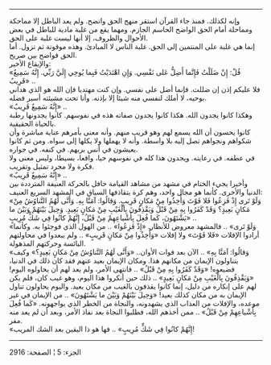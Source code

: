 ------------------------------------------------------------------------

وإنه لكذلك. فمنذ جاء القرآن استقر منهج الحق واتضح. ولم يعد الباطل إلا
مماحكة ومماحلة أمام الحق الواضح الحاسم الجازم. ومهما يقع من غلبة مادية
للباطل في بعض الأحوال والظروف، إلا أنها ليست غلبة على الحق.  
إنما هي غلبة على المنتمين إلى الحق. غلبة الناس لا المبادئ. وهذه موقوتة
ثم تزول. أما الحق فواضح بين صريح.  
والإيقاع الأخير:  
«قُلْ: إِنْ ضَلَلْتُ فَإِنَّما أَضِلُّ عَلى نَفْسِي. وَإِنِ اهْتَدَيْتُ فَبِما يُوحِي إِلَيَّ رَبِّي. إِنَّهُ سَمِيعٌ
قَرِيبٌ» ..  
فلا عليكم إذن إن ضللت. فإنما أضل على نفسي. وإن كنت مهتديا فإن الله هو
الذي هداني بوحيه، لا أملك لنفسي منه شيئا إلا بإذنه. وأنا تحت مشيئته أسير
فضله.  
«إِنَّهُ سَمِيعٌ قَرِيبٌ» ..  
وهكذا كانوا يجدون الله. هكذا كانوا يجدون صفاته هذه في نفوسهم. كانوا
يجدونها رطبة بالحياة الحقيقية.  
كانوا يحسون أن الله يسمع لهم وهو قريب منهم. وأنه معنى بأمرهم عناية
مباشرة وأن شكواهم ونجواهم تصل إليه بلا واسطة. وأنه لا يهملها ولا يكلها
إلى سواه. ومن ثم كانوا يعيشون في أنس بربهم. في كنفه. في جواره.  
في عطفه. في رعايته. ويجدون هذا كله في نفوسهم حيا، واقعا، بسيطا، وليس
معنى ولا فكرة ولا مجرد تمثيل وتقريب.  
«إِنَّهُ سَمِيعٌ قَرِيبٌ» ..  
وأخيرا يجيء الختام في مشهد من مشاهد القيامة حافل بالحركة العنيفة
المترددة بين الدنيا والأخرى. كأنما هو مجال واحد، وهم كرة يتقاذفها السياق
في المشهد السريع العنيف:  
«وَلَوْ تَرى إِذْ فَزِعُوا فَلا فَوْتَ وَأُخِذُوا مِنْ مَكانٍ قَرِيبٍ. وَقالُوا: آمَنَّا بِهِ. وَأَنَّى لَهُمُ
التَّناوُشُ مِنْ مَكانٍ بَعِيدٍ؟ وَقَدْ كَفَرُوا بِهِ مِنْ قَبْلُ وَيَقْذِفُونَ بِالْغَيْبِ مِنْ مَكانٍ بَعِيدٍ.
وَحِيلَ بَيْنَهُمْ وَبَيْنَ ما يَشْتَهُونَ، كَما فُعِلَ بِأَشْياعِهِمْ مِنْ قَبْلُ، إِنَّهُمْ كانُوا فِي شَكٍّ
مُرِيبٍ» ..  
«وَلَوْ تَرى» .. فالمشهد معروض للأنظار. «إِذْ فَزِعُوا» .. من الهول الذي فوجئوا
به. وكأنما أرادوا الإفلات «فَلا فَوْتَ» ولا إفلات «وَأُخِذُوا مِنْ مَكانٍ قَرِيبٍ» ..
ولم يبعدوا في محاولتهم البائسة وحركتهم المذهولة.  
«وَقالُوا: آمَنَّا بِهِ» .. الآن بعد فوات الأوان.. «وَأَنَّى لَهُمُ التَّناوُشُ مِنْ مَكانٍ
بَعِيدٍ؟» وكيف يتناولون الإيمان من مكانهم هذا. ومكان الإيمان بعيد عنهم فقد
كان ذلك في الدنيا، فضيعوه! «وَقَدْ كَفَرُوا بِهِ مِنْ قَبْلُ» .. فانتهى الأمر، ولم
يعد لهم أن يحاولوه اليوم! «وَيَقْذِفُونَ بِالْغَيْبِ مِنْ مَكانٍ بَعِيدٍ» .. ذلك حين
أنكروا هذا اليوم، وهو غيب كان، فلم يكن لهم على إنكاره من دليل، إنما
كانوا يقذفون بالغيب من مكان بعيد. واليوم يحاولون تناول الإيمان به من
مكان كذلك بعيد! «وَحِيلَ بَيْنَهُمْ وَبَيْنَ ما يَشْتَهُونَ» .. من الإيمان في غير موعده،
والإفلات من العذاب الذي يشهدونه، والنجاة من الخطر الذي يواجهونه. «كَما
فُعِلَ بِأَشْياعِهِمْ مِنْ قَبْلُ» .. ممن أخذهم الله، فطلبوا النجاة بعد نفاذ الأمر،
وبعد أن لم يعد منه مفر.  
«إِنَّهُمْ كانُوا فِي شَكٍّ مُرِيبٍ» .. فها هو ذا اليقين بعد الشك المريب!

------------------------------------------------------------------------

الجزء: 5 ¦ الصفحة: 2916
